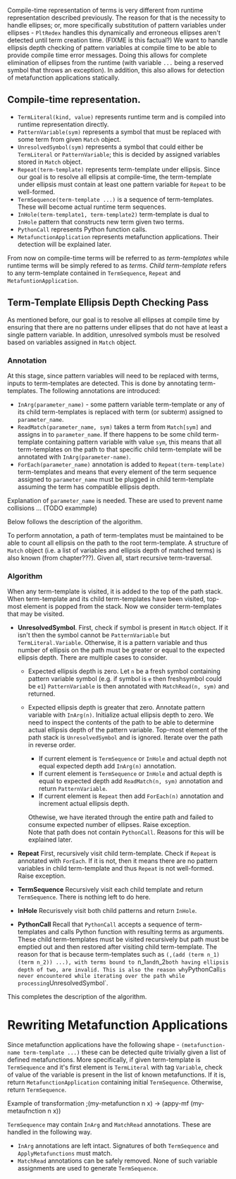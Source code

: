 Compile-time representation of terms is very different from runtime representation described previously. The reason for that is the necessity to handle ellipses; or, more specifically substitution of pattern variables under ellipses - `PltRedex` handles this dynamically and erroneous ellipses aren't detected until term creation time.
(FIXME is this factual?)
We want to handle ellipsis depth checking of pattern variables at compile time to be able to provide compile time error messages. Doing this allows for complete elimination of ellipses from the runtime (with variable `...` being a reserved symbol that throws an exception). In addition, this also allows for detection of metafunction applications statically.


## Compile-time representation.

* `TermLiteral(kind, value)` represents runtime term and is compiled into runtime representation directly.
* `PatternVariable(sym)` represents a symbol that must be replaced with some term from given `Match` object.
* `UnresolvedSymbol(sym)` represents a symbol that could either be `TermLiteral` or `PatternVariable`; this is decided by assigned variables stored in `Match` object. 
* `Repeat(term-template)` represents term-template under ellipsis. Since our goal is to resolve all ellipsis at compile-time, the term-template under ellipsis must contain at least one pattern variable for `Repeat` to be well-formed.
* `TermSequence(term-template ...)` is a sequence of term-templates. These will become actual runtime term sequences.
* `InHole(term-template1, term-template2)` term-template is dual to `InHole` pattern that constructs new term given two terms.
* `PythonCall` represents Python function calls.
* `MetafunctionApplication` represents metafunction applications. Their detection will be explained later.


From now on compile-time terms will be referred to as *term-templates* while runtime terms will be simply refered to as *terms*. *Child term-template* refers to any term-template contained in `TermSequence`, `Repeat` and `MetafuntionApplication`.

## Term-Template Ellipsis Depth Checking Pass

As mentioned before, our goal is to resolve all ellipses at compile time by ensuring that there are no patterns under ellipses that do not have at least a single pattern variable. In addition, unresolved symbols must be resolved based on variables assigned in `Match` object. 

### Annotation

At this stage, since pattern variables will need to be replaced with terms, inputs to term-templates are detected. This is done by annotating term-templates. The following annotations are introduced:

* `InArg(parameter_name)` - some pattern variable term-template or any of its child term-templates is replaced with term (or subterm) assigned to `parameter_name`. 
* `ReadMatch(parameter_name, sym)` takes a term from `Match[sym]` and assigns in to `parameter_name`. If there happens to be some child term-template containing pattern variable with value `sym`, this means that all term-templates on the path to that specific child term-template will be annotated with `InArg(parameter-name)`.
* `ForEach(parameter_name)` annotation is added to `Repeat(term-template)` term-templates and means that every element of the term sequence assigned to `parameter_name` must be plugged in child term-template assuming the term has compatible ellipsis depth.

Explanation of `parameter_name` is needed. These are used to prevent name collisions ... (TODO exammple)

Below follows the description of the algorithm.

To perform annotation, a path of term-templates must be maintained to be able to count all ellipsis on the path to the root term-template. A structure of `Match` object (i.e. a list of variables and ellipsis depth of matched terms) is also known (from chapter???). Given all, start recursive term-traversal.

### Algorithm

When any term-template is visited, it is added to the top of the path stack. When term-template and its child term-templates have been visited, top-most element is popped from the stack. Now we consider term-templates that may be visited.

* **UnresolvedSymbol**. First, check if symbol is present in `Match` object. If it isn't then the symbol cannot be `PatternVariable` but `TermLiteral.Variable`. Otherwise, it is a pattern variable and thus number of ellipsis on the path must be greater or equal to the expected ellipsis depth. There are multiple cases to consider.

	* Expected ellipsis depth is zero. Let `n` be a fresh symbol containing pattern variable symbol (e.g. if symbol is `e` then freshsymbol could be `e1`)  `PatternVariable` is then annotated with `MatchRead(n, sym)` and returned.
	* Expected ellipsis depth is greater that zero. Annotate pattern variable with `InArg(n)`. Initialize actual ellipsis depth to zero. We need to inspect the contents of the path to be able to determine actual ellipsis depth of the pattern variable. Top-most element of the path stack is `UnresolvedSymbol` and is ignored. Iterate over the path in reverse order. 
		* If current element is `TermSequence` or `InHole` and actual depth not equal expected depth add `InArg(n)` annotation.
		* If current element is `TermSequence` or `InHole` and actual depth is equal to expected depth add `ReadMatch(n, sym)` annotation and return `PatternVariable`.
		* If current element is `Repeat` then add `ForEach(n)` annotation and increment actual ellipsis depth.
	
	  Othewise, we have iterated through the entire path and failed to consume expected number of ellipses. Raise exception.	
	  Note that path does not contain `PythonCall`. Reasons for this will be explained later.

* **Repeat** First, recursively visit child term-template. Check if `Repeat` is annotated with `ForEach`. If it is not, then it means there are no pattern variables in child term-template and thus `Repeat` is not well-formed. Raise exception.

* **TermSequence** Recursively visit each child template and return `TermSequence`. There is nothing left to do here.

* **InHole** Recurisvely visit both child patterns and return `InHole`.

* **PythonCall** Recall that `PythonCall` accepts a sequence of term-templates and calls Python function with resulting terms as arguments. These child term-templates must be visited recursively but path must be emptied out and then restored after visiting child term-template. The reason for that is because term-templates such as `(,(add (term n_1) (term n_2)) ...), with terms bound to `n_1` and `n_2` both having ellipsis depth of two, are invalid. This is also the reason why `PythonCall` is never encountered while iterating over the path while processing `UnresolvedSymbol`.

This completes the description of the algorithm.


<TODO provide example>


# Rewriting Metafunction Applications 

Since metafunction applications have the following shape - `(metafunction-name term-template ...)` these can be detected quite trivially given a list of defined metafunctions. More specifically, if given term-template is `TermSequence` and it's first element is `TermLiteral` with tag `Variable`, check of value of the variable is present in the list of known metafunctions. If it is, return `MetafunctionApplication` containing initial `TermSequence`. Otherwise, return `TermSequence`.

Example of transformation ;(my-metafunction n x) -> (appy-mf (my-metaufnction n x))

`TermSequence` may contain `InArg` and `MatchRead` annotations. These are handled in the following way.
* `InArg` annotations are left intact. Signatures of both `TermSequence` and `ApplyMetafunctions` must match.
* `MatchRead` annotations can be safely removed. None of such variable assignments are used to generate `TermSequence`.


